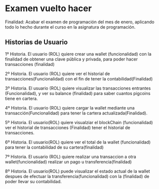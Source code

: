 # Examen vuelto hacer
Finalidad: Acabar el examen de programación del mes de enero, aplicando todo lo hecho durante el curso en la asignatura de programación.

## Historias de Usuario
1º Historia.
El usuario (ROL) quiere crear una wallet (funcionalidad) con la finalidad de obtener una clave pública y privada, para poder hacer transacciones (finalidad)

2º Historia.
El usuario (ROL) quiere ver el historial de transacciones(Funcionalidad) con el fin de tener la contabilidad(Finalidad)

3º Historia.
El usuario (ROL) quiere visualizar  las transacciones entrantes (Funcionalidad), y ver su balance (finalidad) para saber cuantos pigcoins tiene en cartera.

4º Historia.
El usuario (ROL) quiere cargar la wallet mediante una transacción(Funcionalidad) para tener la cartera actualizada(Finalidad).

5º Historia.
El usuario(ROL) quiere visualziar el blockChain (funcionalidad) ver el historial de transacciones (Finalidad) tener el historial de transacciones.

6º Historia.
El usuario(ROL) quiere ver el total de la wallet (funcionalidad) para tener la contabilidad de su cartera(finalidad)

7º Historia.
El usuario (ROL) quiere realizar una transaccion a otra wallet(funcionalidad) realizar un pago u transferencia(finalidad)

8º Historia.
El usuario(ROL) puede visualizar el estado actual de la wallet despues de efectuar la transferencia(funcionalidad) con la (finalidad) de poder llevar su contabilidad.

